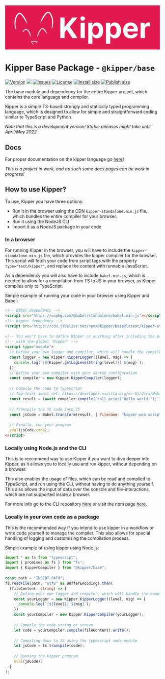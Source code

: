![](./img/Kipper-Logo-with-head.png)

# Kipper Base Package - `@kipper/base`

[![Version](https://img.shields.io/npm/v/@kipper/base?label=release&color=%23cd2620&logo=npm)](https://npmjs.org/package/@kipper/base)
![](https://img.shields.io/badge/Coverage-72%25-5A7302.svg?style=flat&logoColor=white&color=blue&prefix=$coverage$)
[![Issues](https://img.shields.io/github/issues/Luna-Klatzer/Kipper)](https://github.com/Luna-Klatzer/Kipper/issues)
[![License](https://img.shields.io/github/license/Para-Lang/Para?color=cyan)](https://github.com/Luna-Klatzer/Kipper/blob/main/LICENSE)
[![Install size](https://packagephobia.com/badge?p=@kipper/base)](https://packagephobia.com/result?p=@kipper/base)
[![Publish size](https://badgen.net/packagephobia/publish/@kipper/base)](https://packagephobia.com/result?p=@kipper/base)

The base module and dependency for the entire Kipper project, which contains the core language and compiler.

Kipper is a simple TS-based strongly and statically typed programming language, which is designed to allow for
simple and straightforward coding similar to TypeScript and Python.

*Note that this is a development version! Stable releases might take until April/May 2022*

## Docs

For proper documentation on the kipper language go [here](https://wmc-ahif-2021.github.io/Kipper-Web/)!

*This is a project in work, and as such some docs pages can be work in progress!*

## How to use Kipper?

To use, Kipper you have three options:
- Run it in the browser using the CDN `kipper-standalone.min.js` file, which bundles the entire compiler
  for your browser.
- Run it using the NodeJS CLI
- Import it as a NodeJS package in your code

### In a browser

For running Kipper in the browser, you will have to include the `kipper-standalone.min.js` file, which
provides the kipper compiler for the browser. This script will fetch your code from script tags with
the property `type="text/kipper"`, and replace the content with runnable JavaScript.

As a dependency you will also have to include `babel.min.js`, which is needed to allow for a compilation
from TS to JS in your browser, as Kipper compiles only to TypeScript.

Simple example of running your code in your browser using Kipper and Babel:

```html
<!-- Babel dependency -->
<script src="https://unpkg.com/@babel/standalone/babel.min.js"></script>
<!-- Kipper dependency -->
<script src="https://cdn.jsdelivr.net/npm/@kipper/base@latest/kipper-standalone.min.js"></script>

<!-- You won't have to define Kipper or anything after including the previous file. It will be defined per default  -->
<!-- with the global 'Kipper' -->
<script type="module">
  // Define your own logger and compiler, which will handle the compilation
  const logger = new Kipper.KipperLogger((level, msg) => {
    console.log(`[${Kipper.getLogLevelString(level)}] ${msg}`);
  });
  // Define your own compiler with your wanted configuration
  const compiler = new Kipper.KipperCompiler(logger);
  
  // Compile the code to Typescript
  // Top-level await ref: https://developer.mozilla.org/en-US/docs/Web/JavaScript/Reference/Operators/await#top_level_await
  const result = (await compiler.compile(`call print("Hello world!");`)).write();
  
  // Transpile the TS code into JS
  const jsCode = Babel.transform(result, { filename: "kipper-web-script.ts", presets: ["env", "typescript"] });
  
  // Finally, run your program
  eval(jsCode.code);
</script>
```

### Locally using Node.js and the CLI

This is to recommend way to use Kipper if you want to dive deeper into Kipper, as it allows you to locally use and run 
kipper, without depending on a browser. 

This also enables the usage of files, which can be read and compiled to TypeScript, and run using the CLI, without
having to do anything yourself. This also allows the input of data over the console and file-interactions, 
which are not supported inside a browser.

For more info go to the CLI repository [here](https://github.con/Luna-Klatzer/Kipper-CLI) or visit the npm page 
[here](https://www.npmjs.com/package/@kipper/cli).

### Locally in your own code as a package

This is the recommended way if you intend to use kipper in a workflow or write code yourself to manage 
the compiler. This also allows for special handling of logging and customising the compilation process.

Simple example of using kipper using Node.js:

```ts
import * as ts from "typescript";
import { promises as fs } from "fs";
import { KipperCompiler } from "@kipper/base";

const path = "INSERT_PATH";
fs.readFile(path, "utf8" as BufferEncoding).then(
  (fileContent: string) => {
    // Define your own logger and compiler, which will handle the compilation
    const yourLogger = new Kipper.KipperLogger((level, msg) => {
      console.log(`[${level}] ${msg}`);
    })
    const yourCompiler = new Kipper.KipperCompiler(yourLogger);
    
    // Compile the code string or stream
    let code = yourCompiler.compile(fileContent).write();
      
    // Compiling down to JS using the typescript node module
    let jsCode = ts.transpile(code);
    
    // Running the Kipper program
    eval(jsCode);
  }
);
```

